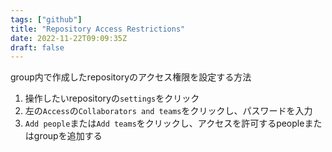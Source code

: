 ```yaml
---
tags: ["github"]
title: "Repository Access Restrictions"
date: 2022-11-22T09:09:35Z
draft: false
---
```



group内で作成したrepositoryのアクセス権限を設定する方法

1. 操作したいrepositoryの`settings`をクリック
1. 左の`Access`の`Collaborators and teams`をクリックし、パスワードを入力
1. `Add people`または`Add teams`をクリックし、アクセスを許可するpeopleまたはgroupを追加する